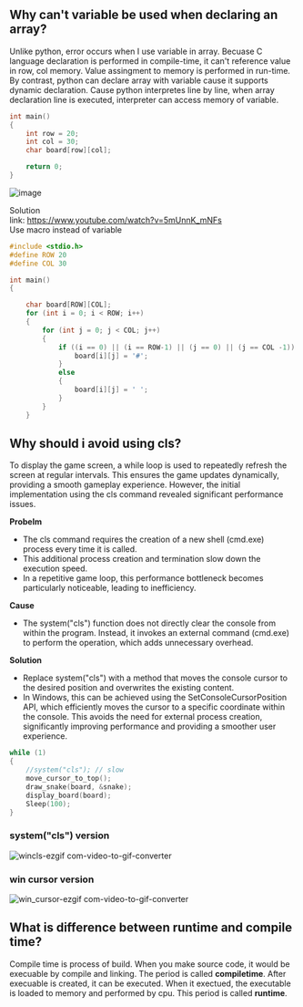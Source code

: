 ## Why can't variable be used when declaring an array?
Unlike python, error occurs when I use variable in array. Becuase C language declaration is performed in compile-time, it can't reference value in row, col memory. Value assingment to memory is performed in run-time. By contrast, python can declare array with variable cause it supports dynamic declaration. Cause python interpretes line by line, when array declaration line is executed, interpreter can access memory of variable.
```c
int main()
{
	int row = 20;
	int col = 30;
	char board[row][col];

	return 0;
}
```
![image](https://github.com/user-attachments/assets/cb7f12ca-db44-4d94-a652-a9bc62f6c6e4)


Solution   
link: https://www.youtube.com/watch?v=5mUnnK_mNFs   
Use macro instead of variable

```c
#include <stdio.h>
#define ROW 20
#define COL 30

int main() 
{

	char board[ROW][COL];
	for (int i = 0; i < ROW; i++)
	{
		for (int j = 0; j < COL; j++)
		{
			if ((i == 0) || (i == ROW-1) || (j == 0) || (j == COL -1)) {
				board[i][j] = '#';
			}
			else
			{
				board[i][j] = ' ';
			}
		}
	}
```

## Why should i avoid using cls?
To display the game screen, a while loop is used to repeatedly refresh the screen at regular intervals. This ensures the game updates dynamically, providing a smooth gameplay experience. However, the initial implementation using the cls command revealed significant performance issues.

__Probelm__
- The cls command requires the creation of a new shell (cmd.exe) process every time it is called.
- This additional process creation and termination slow down the execution speed.
- In a repetitive game loop, this performance bottleneck becomes particularly noticeable, leading to inefficiency.

__Cause__
- The system("cls") function does not directly clear the console from within the program. Instead, it invokes an external command (cmd.exe) to perform the operation, which adds unnecessary overhead.

__Solution__
- Replace system("cls") with a method that moves the console cursor to the desired position and overwrites the existing content.
- In Windows, this can be achieved using the SetConsoleCursorPosition API, which efficiently moves the cursor to a specific coordinate within the console. This avoids the need for external process creation, significantly improving performance and providing a smoother user experience.

```c
while (1)
{
	//system("cls"); // slow
	move_cursor_to_top();
	draw_snake(board, &snake);
	display_board(board);
	Sleep(100);
}
```
### __system("cls") version__   
![wincls-ezgif com-video-to-gif-converter](https://github.com/user-attachments/assets/2724430f-f0f9-4be8-9537-327f12b27034)

### __win cursor version__
![win_cursor-ezgif com-video-to-gif-converter](https://github.com/user-attachments/assets/6a411d91-679c-41b5-8863-f3906439685a)



## What is difference between runtime and compile time?
Compile time is process of build. When you make source code, it would be execuable by compile and linking. The period is called __compiletime__.
After execuable is created, it can be executed. When it exectued, the executable is loaded to memory and performed by cpu. This period is called __runtime__.
